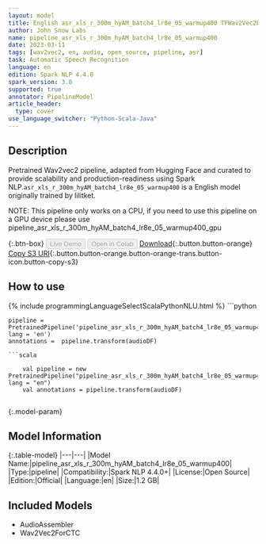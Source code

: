 ```yaml
---
layout: model
title: English asr_xls_r_300m_hyAM_batch4_lr8e_05_warmup400 TFWav2Vec2ForCTC from lilitket
author: John Snow Labs
name: pipeline_asr_xls_r_300m_hyAM_batch4_lr8e_05_warmup400
date: 2023-03-11
tags: [wav2vec2, en, audio, open_source, pipeline, asr]
task: Automatic Speech Recognition
language: en
edition: Spark NLP 4.4.0
spark_version: 3.0
supported: true
annotator: PipelineModel
article_header:
  type: cover
use_language_switcher: "Python-Scala-Java"
---
```


## Description

Pretrained Wav2vec2  pipeline, adapted from Hugging Face and curated to provide scalability and production-readiness using Spark NLP.`asr_xls_r_300m_hyAM_batch4_lr8e_05_warmup400` is a English model originally trained by lilitket.

NOTE: This pipeline only works on a CPU, if you need to use this pipeline on a GPU device please use pipeline_asr_xls_r_300m_hyAM_batch4_lr8e_05_warmup400_gpu

{:.btn-box}
<button class="button button-orange" disabled>Live Demo</button>
<button class="button button-orange" disabled>Open in Colab</button>
[Download](https://s3.amazonaws.com/auxdata.johnsnowlabs.com/public/models/pipeline_asr_xls_r_300m_hyAM_batch4_lr8e_05_warmup400_en_4.4.0_3.0_1678556667077.zip){:.button.button-orange}
[Copy S3 URI](s3://auxdata.johnsnowlabs.com/public/models/pipeline_asr_xls_r_300m_hyAM_batch4_lr8e_05_warmup400_en_4.4.0_3.0_1678556667077.zip){:.button.button-orange.button-orange-trans.button-icon.button-copy-s3}

## How to use



<div class="tabs-box" markdown="1">
{% include programmingLanguageSelectScalaPythonNLU.html %}
```python

    pipeline = PretrainedPipeline('pipeline_asr_xls_r_300m_hyAM_batch4_lr8e_05_warmup400', lang = 'en')
    annotations =  pipeline.transform(audioDF)
    
```
```scala

    val pipeline = new PretrainedPipeline("pipeline_asr_xls_r_300m_hyAM_batch4_lr8e_05_warmup400", lang = "en")
    val annotations = pipeline.transform(audioDF)
    
```
</div>

{:.model-param}
## Model Information

{:.table-model}
|---|---|
|Model Name:|pipeline_asr_xls_r_300m_hyAM_batch4_lr8e_05_warmup400|
|Type:|pipeline|
|Compatibility:|Spark NLP 4.4.0+|
|License:|Open Source|
|Edition:|Official|
|Language:|en|
|Size:|1.2 GB|

## Included Models

- AudioAssembler
- Wav2Vec2ForCTC